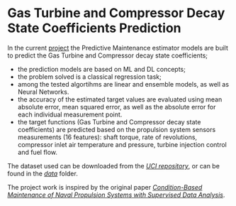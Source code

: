 # Gas Turbine and Compressor Decay State Coefficients Prediction

In the current [project](https://github.com/Mirlenko/Propulsion_Plants_Maintenance_Prediction/tree/main/tools) the Predictive Maintenance estimator models are built to predict the Gas Turbine and Compressor decay state coefficients;
* the prediction models are based on ML and DL concepts; 
* the problem solved is a classical regression task;
* among the tested algortihms are linear and ensemble models, as well as Neural Networks.
* the accuracy of the estimated target values are evaluated using mean absolute error, mean squared error, as well as the absolute error for each individual measurement point.
* the target functions (Gas Turbine and Compressor decay state coefficients) are predicted based on the propulsion system sensors measurements (16 features): shaft torque, rate of revolutions, compressor inlet air temperature and pressure, turbine injection control and fuel flow. 

The dataset used can be downloaded from the [_UCI repository_](https://archive.ics.uci.edu/ml/datasets/Condition+Based+Maintenance+of+Naval+Propulsion+Plants), or can be found in the [_data_](https://github.com/Mirlenko/Propulsion_Plants_Maintenance_Prediction/tree/main/data) folder. 

The project work is inspired by the original paper [_Condition-Based Maintenance of Naval Propulsion Systems with Supervised Data Analysis_](https://eprint.ncl.ac.uk/244704).
